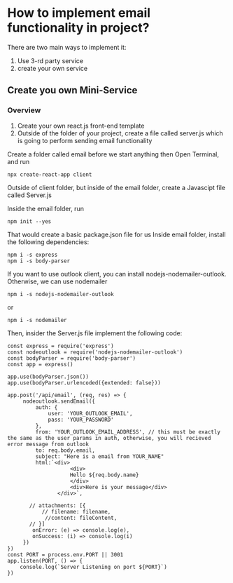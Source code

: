 # How to implement email functionality in project?

There are two main ways to implement it:
1. Use 3-rd party service
2. create your own service

## Create you own Mini-Service

### Overview
1. Create your own react.js front-end template
2. Outside of the folder of your project, create a file called server.js which is going to perform sending email functionality

Create a folder called email before we start anything
then Open Terminal, and run

```
npx create-react-app client
```
Outside of client folder, but inside of the email folder, create a Javascipt file called Server.js

Inside the email folder, run
```
npm init --yes
```

That would create a basic package.json file for us
Inside email folder, install the following dependencies:

```
npm i -s express
npm i -s body-parser
```

If you want to use outlook client, you can install nodejs-nodemailer-outlook. Otherwise, we can use nodemailer

```
npm i -s nodejs-nodemailer-outlook
```
or
```
npm i -s nodemailer

```

Then, insider the Server.js file implement the following code:

```
const express = require('express')
const nodeoutlook = require('nodejs-nodemailer-outlook')
const bodyParser = require('body-parser')
const app = express()

app.use(bodyParser.json())
app.use(bodyParser.urlencoded({extended: false}))

app.post('/api/email', (req, res) => {
     nodeoutlook.sendEmail({
         auth: {
             user: 'YOUR_OUTLOOK_EMAIL',
             pass: 'YOUR_PASSWORD'
         },
         from: 'YOUR_OUTLOOK_EMAIL_ADDRESS', // this must be exactly the same as the user params in auth, otherwise, you will recieved error message from outlook
         to: req.body.email,
         subject: "Here is a email from YOUR_NAME"
         html:`<div>
                    <div>
                    Hello ${req.body.name}
                    </div>
                    <div>Here is your message</div>
                </div>`,

       // attachments: [{
           // filename: filename,
            //content: fileContent,
       // }]
        onError: (e) => console.log(e),
        onSuccess: (i) => console.log(i)
     })
})
const PORT = process.env.PORT || 3001
app.listen(PORT, () => {
    console.log(`Server Listening on port ${PORT}`)
})
```
